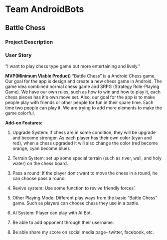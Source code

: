 # Team AndroidBots

## Battle Chess

### Project Description

### User Story

"I want to play chess type game but more entertaining and lively."

**MVP(Minimum Viable Product)**
“Battle Chess” is a Android Chess game. Our goal for the app is design and create a new chess game in Android. The game idea combined normal chess game and SRPG (Strategy Role-Playing Game). We have our own rules, such as how to win and how to play it, each chess pieces has it's own move set. Also, our goal for the app is to make people play with friends or other people for fun in their spare time. Each time two people can play it. We are trying to add more elements to make the game colorful.

**Add-on Features:**

1. Upgrade System: If chess are in some condition, they will be upgrade and become stronger. As each player has their own color (cyan and red), when a chess upgraded it will also change the color (red become orange, cyan become blue).

2. Terrain System: set up some special terrain (such as river, wall, and holy water) on the chess board.

3. Pass a round: If the player don’t want to move the chess in a round, he can choose pass a round.

4. Revive system: Use some function to revive friendly forces’.

5. Other Playing Mode: Different play ways from the basic “Battle Chess” game. Such as players can choose chess they use in a battle.

6. AI System: Player can play with AI Bot.

7. Be able to add opponent through their username.

8. Be able share my score on social media page- twitter, facebook, etc.




